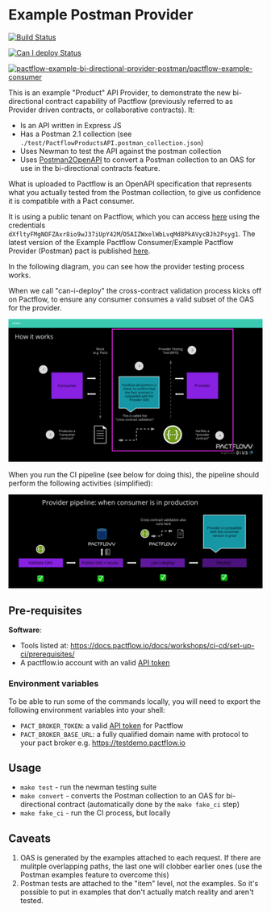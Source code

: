 # Example Postman Provider

[![Build Status](https://github.com/pactflow/example-bi-directional-provider-postman/actions/workflows/build.yml/badge.svg)](https://github.com/pactflow/example-bi-directional-provider-postman/actions)

[![Can I deploy Status](https://testdemo.pactflow.io/pacticipants/pactflow-example-bi-directional-provider-postman/branches/master/latest-version/can-i-deploy/to-environment/production/badge)](https://testdemo.pactflow.io/pacticipants/pactflow-example-bi-directional-provider-postman/branches/master/latest-version/can-i-deploy/to-environment/production/badge)

[![pactflow-example-bi-directional-provider-postman/pactflow-example-consumer](https://testdemo.pactflow.io/pacts/provider/pactflow-example-bi-directional-provider-postman/consumer/pactflow-example-consumer/latest/master/badge.svg)](https://testdemo.pactflow.io/pacts/provider/pactflow-example-bi-directional-provider-postman/consumer/pactflow-example-consumer/latest/master)

This is an example "Product" API Provider, to demonstrate the new bi-directional contract capability of Pactflow (previously referred to as Provider driven contracts, or collaborative contracts). It:

- Is an API written in Express JS
- Has a Postman 2.1 collection (see `./test/PactflowProductsAPI.postman_collection.json`)
- Uses Newman to test the API against the postman collection
- Uses [Postman2OpenAPI](https://github.com/kevinswiber/postman2openapi) to convert a Postman collection to an OAS for use in the bi-directional contracts feature.

What is uploaded to Pactflow is an OpenAPI specification that represents what you actually tested from the Postman collection, to give us confidence it is compatible with a Pact consumer.

It is using a public tenant on Pactflow, which you can access [here](https://testdemo.pactflow.io/) using the credentials `dXfltyFMgNOFZAxr8io9wJ37iUpY42M`/`O5AIZWxelWbLvqMd8PkAVycBJh2Psyg1`. The latest version of the Example Pactflow Consumer/Example Pactflow Provider (Postman) pact is published [here](https://testdemo.pactflow.io/overview/provider/pactflow-example-bi-directional-provider-postman/consumer/pactflow-example-consumer).

In the following diagram, you can see how the provider testing process works.

When we call "can-i-deploy" the cross-contract validation process kicks off on Pactflow, to ensure any consumer consumes a valid subset of the OAS for the provider.

![Provider Test](docs/provider-scope.png "Provider Test")

When you run the CI pipeline (see below for doing this), the pipeline should perform the following activities (simplified):

![Provider Pipeline](docs/provider-pipeline.png "Provider Pipeline")

## Pre-requisites

**Software**:

- Tools listed at: https://docs.pactflow.io/docs/workshops/ci-cd/set-up-ci/prerequisites/
- A pactflow.io account with an valid [API token](https://docs.pactflow.io/docs/getting-started/#configuring-your-api-token)

### Environment variables

To be able to run some of the commands locally, you will need to export the following environment variables into your shell:

- `PACT_BROKER_TOKEN`: a valid [API token](https://docs.pactflow.io/docs/getting-started/#configuring-your-api-token) for Pactflow
- `PACT_BROKER_BASE_URL`: a fully qualified domain name with protocol to your pact broker e.g. https://testdemo.pactflow.io

## Usage

- `make test` - run the newman testing suite
- `make convert` - converts the Postman collection to an OAS for bi-directional contract (automatically done by the `make fake_ci` step)
- `make fake_ci` - run the CI process, but locally

## Caveats

1. OAS is generated by the examples attached to each request. If there are mulitple overlapping paths, the last one will clobber earlier ones (use the Postman examples feature to overcome this)
1. Postman tests are attached to the "item" level, not the examples. So it's possible to put in examples that don't actually match reality and aren't tested.
